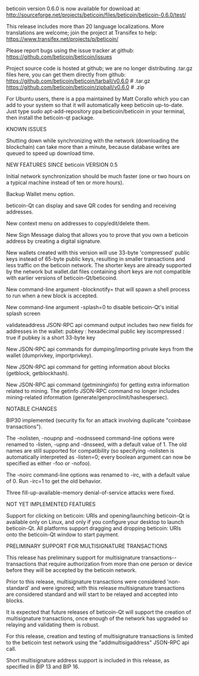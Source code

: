 beticoin version 0.6.0 is now available for download at:
http://sourceforge.net/projects/beticoin/files/beticoin/beticoin-0.6.0/test/

This release includes more than 20 language localizations.
More translations are welcome; join the
project at Transifex to help:
https://www.transifex.net/projects/p/beticoin/

Please report bugs using the issue tracker at github:
https://github.com/beticoin/beticoin/issues

Project source code is hosted at github; we are no longer
distributing .tar.gz files here, you can get them
directly from github:
https://github.com/beticoin/beticoin/tarball/v0.6.0  # .tar.gz
https://github.com/beticoin/beticoin/zipball/v0.6.0  # .zip

For Ubuntu users, there is a ppa maintained by Matt Corallo which
you can add to your system so that it will automatically keep
beticoin up-to-date.  Just type
sudo apt-add-repository ppa:beticoin/beticoin
in your terminal, then install the beticoin-qt package.


KNOWN ISSUES

Shutting down while synchronizing with the network
(downloading the blockchain) can take more than a minute,
because database writes are queued to speed up download
time.


NEW FEATURES SINCE beticoin VERSION 0.5

Initial network synchronization should be much faster
(one or two hours on a typical machine instead of ten or more
hours).

Backup Wallet menu option.

beticoin-Qt can display and save QR codes for sending
and receiving addresses.

New context menu on addresses to copy/edit/delete them.

New Sign Message dialog that allows you to prove that you
own a beticoin address by creating a digital
signature.

New wallets created with this version will
use 33-byte 'compressed' public keys instead of
65-byte public keys, resulting in smaller
transactions and less traffic on the beticoin
network. The shorter keys are already supported
by the network but wallet.dat files containing
short keys are not compatible with earlier
versions of beticoin-Qt/beticoind.

New command-line argument -blocknotify=<command>
that will spawn a shell process to run <command> 
when a new block is accepted.

New command-line argument -splash=0 to disable
beticoin-Qt's initial splash screen

validateaddress JSON-RPC api command output includes
two new fields for addresses in the wallet:
pubkey : hexadecimal public key
iscompressed : true if pubkey is a short 33-byte key

New JSON-RPC api commands for dumping/importing
private keys from the wallet (dumprivkey, importprivkey).

New JSON-RPC api command for getting information about
blocks (getblock, getblockhash).

New JSON-RPC api command (getmininginfo) for getting
extra information related to mining. The getinfo
JSON-RPC command no longer includes mining-related
information (generate/genproclimit/hashespersec).



NOTABLE CHANGES

BIP30 implemented (security fix for an attack involving
duplicate "coinbase transactions").

The -nolisten, -noupnp and -nodnsseed command-line
options were renamed to -listen, -upnp and -dnsseed,
with a default value of 1. The old names are still
supported for compatibility (so specifying -nolisten
is automatically interpreted as -listen=0; every
boolean argument can now be specified as either
-foo or -nofoo).

The -noirc command-line options was renamed to
-irc, with a default value of 0. Run -irc=1 to
get the old behavior.

Three fill-up-available-memory denial-of-service
attacks were fixed.


NOT YET IMPLEMENTED FEATURES

Support for clicking on beticoin: URIs and
opening/launching beticoin-Qt is available only on Linux,
and only if you configure your desktop to launch
beticoin-Qt. All platforms support dragging and dropping
beticoin: URIs onto the beticoin-Qt window to start
payment.


PRELIMINARY SUPPORT FOR MULTISIGNATURE TRANSACTIONS

This release has preliminary support for multisignature
transactions-- transactions that require authorization
from more than one person or device before they
will be accepted by the beticoin network.

Prior to this release, multisignature transactions
were considered 'non-standard' and were ignored;
with this release multisignature transactions are
considered standard and will start to be relayed
and accepted into blocks.

It is expected that future releases of beticoin-Qt
will support the creation of multisignature transactions,
once enough of the network has upgraded so relaying
and validating them is robust.

For this release, creation and testing of multisignature
transactions is limited to the beticoin test network using
the "addmultisigaddress" JSON-RPC api call.

Short multisignature address support is included in this
release, as specified in BIP 13 and BIP 16.
